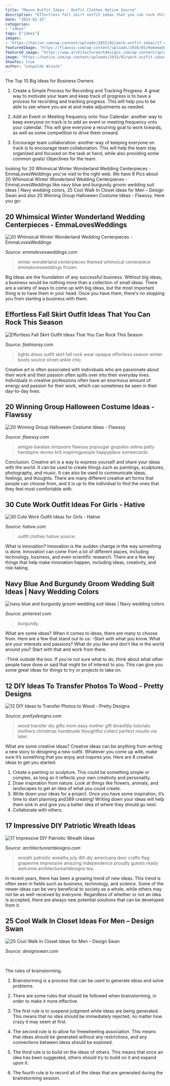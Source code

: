 ```yaml
---
title: "Mauve Outfit Ideas - Outfit Clothes Hative Source"
description: "Effortless fall skirt outfit ideas that you can rock this season"
date: "2023-02-15"
categories:
- "ideas"
tags: ["ideas"]
images:
- "https://hative.com/wp-content/uploads/2015/02/work-outfit-ideas/17-cute-work-outfit-ideas-for-girls.jpg"
featuredImage: "https://flawssy.com/wp-content/uploads/2016/05/Homemade-Group-Halloween-Costume-Ideas.jpg"
featured_image: "https://www.architectureartdesigns.com/wp-content/uploads/2015/06/1222-630x791.jpg"
image: "https://hative.com/wp-content/uploads/2015/02/work-outfit-ideas/17-cute-work-outfit-ideas-for-girls.jpg"
ShowToc: true
author: "Leopoldo Wisozk"
---
```



The Top 10 Big Ideas for Business Owners
1. Create a Simple Process for Recording and Tracking Progress: A great way to motivate your team and keep track of progress is to have a process for recording and tracking progress. This will help you to be able to see where you are at and make adjustments as needed.
2. Add an Event or Meeting frequency onto Your Calendar: another way to keep everyone on track is to add an event or meeting frequency onto your calendar. This will give everyone a recurring goal to work towards, as well as some competition to drive them onward.

3. Encourage team collaboration: another way of keeping everyone on track is to encourage team collaboration. This will help the team stay organized and focused on the task at hand, while also providing some common goals/ Objectives for the team.


	

		
looking for 20 Whimsical Winter Wonderland Wedding Centerpieces - EmmaLovesWeddings you've visit to the right web. We have 8 Pics about 20 Whimsical Winter Wonderland Wedding Centerpieces - EmmaLovesWeddings like navy blue and burgundy groom wedding suit ideas | Navy wedding colors, 25 Cool Walk In Closet Ideas for Men – Design Swan and also 20 Winning Group Halloween Costume Ideas - Flawssy. Here you go:
		
    
## 20 Whimsical Winter Wonderland Wedding Centerpieces - EmmaLovesWeddings

<img loading=lazy src="http://emmalovesweddings.com/wp-content/uploads/2018/07/winter-themed-wedding-centerpiece-ideas-for-2018.jpg" onerror="this.onerror=null;this.src='https://tse2.mm.bing.net/th?id=OIP.JgI9_YyhNVuxZ0aEyJVeEAHaLD&amp;pid=15.1';" alt="20 Whimsical Winter Wonderland Wedding Centerpieces - EmmaLovesWeddings">

_Source: emmalovesweddings.com_

>winter wonderland centerpieces themed whimsical centerpiece emmalovesweddings frozen. 

	

Big Ideas are the foundation of any successful business. Without big ideas, a business would be nothing more than a collection of small ideas. There are a variety of ways to come up with big ideas, but the most important thing is to have them in your head. Once you have them, there's no stopping you from starting a business with them.

    
## Effortless Fall Skirt Outfit Ideas That You Can Rock This Season

<img loading=lazy src="https://fashionsy.com/wp-content/uploads/2017/09/fall-outfit-8.jpg" onerror="this.onerror=null;this.src='https://tse3.mm.bing.net/th?id=OIP.yzUodEA6iHXYKRrYL8wp5QHaLH&amp;pid=15.1';" alt="Effortless Fall Skirt Outfit Ideas That You Can Rock This Season">

_Source: fashionsy.com_

>tights dress outfit skirt fall rock wear opaque effortless season winter boots source street ankle chic. 

	

Creative art is often associated with individuals who are passionate about their work and their passion often spills over into their everyday lives. Individuals in creative professions often have an enormous amount of energy and passion for their work, which can sometimes be seen in their day-to-day lives.

    
## 20 Winning Group Halloween Costume Ideas - Flawssy

<img loading=lazy src="https://flawssy.com/wp-content/uploads/2016/05/Homemade-Group-Halloween-Costume-Ideas.jpg" onerror="this.onerror=null;this.src='https://tse3.mm.bing.net/th?id=OIP.87lFpt1LyELs2cwghnbDxgDgEs&amp;pid=15.1';" alt="20 Winning Group Halloween Costume Ideas - Flawssy">

_Source: flawssy.com_

>amigas baratas simpsons flawssy popsugar grupales selma patty handspire recreo brit inspiringpeople happyplace someecards. 

	

Conclusion.
Creative art is a way to express yourself and share your ideas with the world. It can be used to create things such as paintings, sculptures, photography, and music. It can also be used to communicate ideas, feelings, and thoughts. There are many different creative art forms that people can choose from, and it is up to the individual to find the ones that they feel most comfortable with.

    
## 30 Cute Work Outfit Ideas For Girls - Hative

<img loading=lazy src="https://hative.com/wp-content/uploads/2015/02/work-outfit-ideas/17-cute-work-outfit-ideas-for-girls.jpg" onerror="this.onerror=null;this.src='https://tse2.mm.bing.net/th?id=OIP.q4PkGRORcjHupvWc04ydegHaMZ&amp;pid=15.1';" alt="30 Cute Work Outfit Ideas for Girls - Hative">

_Source: hative.com_

>outfit clothes hative source. 

	

What is innovation?
Innovation is the sudden change in the way something is done. Innovation can come from a lot of different places, including technology, business, and even scientific research. There are a few key things that help make innovation happen, including ideas, creativity, and risk-taking.

    
## Navy Blue And Burgundy Groom Wedding Suit Ideas | Navy Wedding Colors

<img loading=lazy src="https://i.pinimg.com/736x/e3/a9/e3/e3a9e36ee0e812d02314123ebcb3c5ce.jpg" onerror="this.onerror=null;this.src='https://tse2.mm.bing.net/th?id=OIP.4ushzUqNQylWhJU1cLoULAHaLH&amp;pid=15.1';" alt="navy blue and burgundy groom wedding suit ideas | Navy wedding colors">

_Source: pinterest.com_

>burgundy. 

	

What are some ideas?
When it comes to ideas, there are many to choose from. Here are a few that stand out to us:
-Start with what you know. What are your interests and passions? What do you like and don't like in the world around you? Start with that and work from there.

-Think outside the box. If you're not sure what to do, think about what other people have done or said that might be of interest to you. This can give you some great ideas for things to try or projects to take on.

    
## 12 DIY Ideas To Transfer Photos To Wood - Pretty Designs

<img loading=lazy src="http://www.prettydesigns.com/wp-content/uploads/2016/12/Easy-Tutorials-to-Transfer-Photos-to-Wood.jpg" onerror="this.onerror=null;this.src='https://tse4.mm.bing.net/th?id=OIP.bBjNsfalhPp55HXUqF0wsgHaO0&amp;pid=15.1';" alt="12 DIY Ideas to Transfer Photos to Wood - Pretty Designs">

_Source: prettydesigns.com_

>wood transfer diy gifts mom easy mother gift divaofdiy tutorials mothers christmas handmade thoughtful collect perfect results via later. 

	

What are some creative ideas?
Creative ideas can be anything from writing a new story to designing a new outfit. Whatever you come up with, make sure it’s something that you enjoy and inspires you. Here are 8 creative ideas to get you started: 
1) Create a painting or sculpture. This could be something simple or complex, as long as it reflects your own creativity and personality. 
2) Draw inspiration from nature. Look at things like flowers, animals, and landscapes to get an idea of what you could create. 
3) Write down your ideas for a project. Once you have some inspiration, it’s time to start planning and389 creating! Writing down your ideas will help them sink in and give you a better idea of where they should go next. 
4) Collaborate with others.

    
## 17 Impressive DIY Patriotic Wreath Ideas

<img loading=lazy src="https://www.architectureartdesigns.com/wp-content/uploads/2015/06/1222-630x791.jpg" onerror="this.onerror=null;this.src='https://tse1.mm.bing.net/th?id=OIP.97l7F2TqREJvamN36PXzIgHaJT&amp;pid=15.1';" alt="17 Impressive DIY Patriotic Wreath Ideas">

_Source: architectureartdesigns.com_

>wreath patriotic wreaths july 4th diy americana door crafts flag grapevine impressive amazing independence proudly guests ready welcome architectureartdesigns tea. 

	

In recent years, there has been a growing trend of new ideas. This trend is often seen in fields such as business, technology, and science. Some of the newer ideas can be very beneficial to society as a whole, while others may not be as well-received by everyone. Regardless of whether or not an idea is accepted, there are always new potential solutions that can be developed from it.

    
## 25 Cool Walk In Closet Ideas For Men – Design Swan

<img loading=lazy src="https://img.designswan.com/2015/01/closetForMan/25.jpg" onerror="this.onerror=null;this.src='https://tse2.mm.bing.net/th?id=OIP.Nug86w-YABlP4sHWwOwMgAHaLH&amp;pid=15.1';" alt="25 Cool Walk In Closet Ideas for Men – Design Swan">

_Source: designswan.com_

>. 

	

The rules of brainstorming.
1. Brainstorming is a process that can be used to generate ideas and solve problems.
2. There are some rules that should be followed when brainstorming, in order to make it more effective.

3. The first rule is to suspend judgment while ideas are being generated. This means that no idea should be immediately rejected, no matter how crazy it may seem at first.

4. The second rule is to allow for freewheeling association. This means that ideas should be generated without any restrictions, and any connections between ideas should be explored.

5. The third rule is to build on the ideas of others. This means that once an idea has been suggested, others should try to build on it and expand upon it.

6. The fourth rule is to record all of the ideas that are generated during the brainstorming session.

